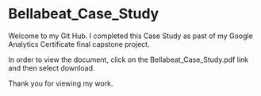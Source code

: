 # Bellabeat_Case_Study

Welcome to my Git Hub. I completed this Case Study as past of my Google Analytics Certificate final capstone project. 

In order to view the document, click on the Bellabeat_Case_Study.pdf link and then select download.

Thank you for viewing my work.
